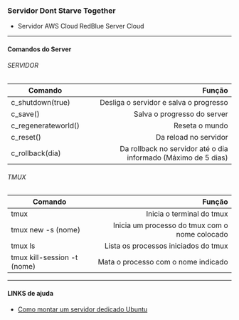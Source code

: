 ### Servidor Dont Starve Together

- Servidor AWS Cloud RedBlue Server Cloud

------------


#### Comandos do Server

###### SERVIDOR
| Comando      | Função |
| --------- | -----:|
| c_shutdown(true)  | Desliga o servidor e salva o progresso |
| c_save()     | Salva o progresso do server |
| c_regenerateworld()      |  Reseta o mundo |
| c_reset() | Da reload no servidor |
| c_rollback(dia) | Da rollback no servidor até o dia informado (Máximo de 5 dias) |

###### TMUX
| Comando | Função |
|------------| ---------:|
| tmux | Inicia o terminal do tmux |
| tmux new -s (nome) | Inicia um processo do tmux com o nome colocado|
| tmux ls | Lista os processos iniciados do tmux |
| tmux kill-session -t (nome) | Mata o processo com o nome indicado |

------------

#### LINKS de ajuda
- [Como montar um servidor dedicado Ubuntu](https://forums.kleientertainment.com/forums/topic/64441-dedicated-server-quick-setup-guide-linux/)
